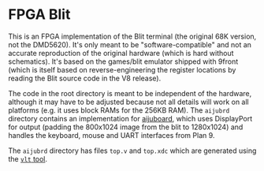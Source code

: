FPGA Blit
===========

This is an FPGA implementation of the Blit terminal (the original 68K version, not the DMD5620).
It's only meant to be "software-compatible" and not an accurate reproduction of the original hardware (which is hard without schematics).
It's based on the games/blit emulator shipped with 9front (which is itself based on reverse-engineering the register locations by reading the Blit source code in the V8 release).

The code in the root directory is meant to be independent of the hardware, although it may have to be adjusted because not all details will work on all platforms (e.g. it uses block RAMs for the 256KB RAM).
The `aijubrd` directory contains an implementation for [aijuboard](http://aiju.de/electronics/aijuboard/), which uses DisplayPort for output (padding the 800x1024 image from the blit to 1280x1024) and handles the keyboard, mouse and UART interfaces from Plan 9.

The `aijubrd` directory has files `top.v` and `top.xdc` which are generated using the [`vlt` tool](https://github.com/aiju/hdl/tree/master/tools/vlt).

